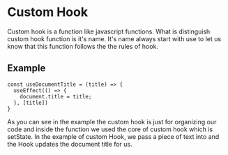 # Custom Hook
Custom hook is a function like javascript functions. What is distinguish custom hook function is it's name. It's name always start with use to let us know that this function follows the the rules of hook.

## Example
    const useDocumentTitle = (title) => {
      useEffect(() => {
        document.title = title;
      }, [title])
    }

As you can see in the example the custom hook is just for organizing our code and inside the function we used the core of custom hook which is setState. In the example of custom Hook, we pass a piece of text into and the Hook updates the document title for us.
